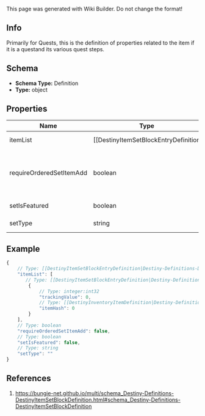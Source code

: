 <span class="wiki-builder">This page was generated with Wiki Builder. Do not change the format!</span>

## Info
Primarily for Quests, this is the definition of properties related to the item if it is a questand its various quest steps.

## Schema
* **Schema Type:** Definition
* **Type:** object

## Properties
Name | Type | Description
---- | ---- | -----------
itemList | [[DestinyItemSetBlockEntryDefinition|Destiny-Definitions-DestinyItemSetBlockEntryDefinition]]:Definition[] | A collection of hashes of set items, for items such as Quest Metadata items that possess this data.
requireOrderedSetItemAdd | boolean | If true, items in the set can only be added in increasing order, and adding an item will remove any previous item.For Quests, this is by necessity true.  Only one quest step is present at a time, and previous steps are removedas you advance in the quest.
setIsFeatured | boolean | If true, the UI should treat this quest as &quot;featured&quot;
setType | string | A string identifier we can use to attempt to identify the category of the Quest.

## Example
```javascript
{
    // Type: [[DestinyItemSetBlockEntryDefinition|Destiny-Definitions-DestinyItemSetBlockEntryDefinition]]:Definition[]
    "itemList": [
       // Type: [[DestinyItemSetBlockEntryDefinition|Destiny-Definitions-DestinyItemSetBlockEntryDefinition]]:Definition
        {
            // Type: integer:int32
            "trackingValue": 0,
            // Type: [[DestinyInventoryItemDefinition|Destiny-Definitions-DestinyInventoryItemDefinition]]:ManifestDefinition:integer:uint32
            "itemHash": 0
        }
    ],
    // Type: boolean
    "requireOrderedSetItemAdd": false,
    // Type: boolean
    "setIsFeatured": false,
    // Type: string
    "setType": ""
}

```

## References
1. https://bungie-net.github.io/multi/schema_Destiny-Definitions-DestinyItemSetBlockDefinition.html#schema_Destiny-Definitions-DestinyItemSetBlockDefinition
